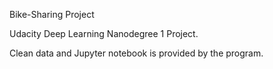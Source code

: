 Bike-Sharing Project

Udacity Deep Learning Nanodegree 1 Project.

Clean data and Jupyter notebook is provided by the program.